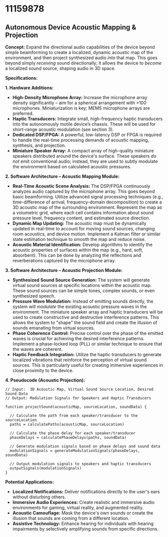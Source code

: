 # 11159878

## Autonomous Device Acoustic Mapping & Projection

**Concept:** Expand the directional audio capabilities of the device beyond simple beamforming to create a localized, dynamic acoustic map of the environment, and then project synthesized audio *into* that map. This goes beyond simply *receiving* sound directionally; it allows the device to *become* a localized sound source, shaping audio in 3D space.

**Specifications:**

**1. Hardware Additions:**

*   **High-Density Microphone Array:** Increase the microphone array density significantly – aim for a spherical arrangement with >100 microphones. Miniaturization is key; MEMS microphone arrays are preferred.
*   **Haptic Transducers:** Integrate small, high-frequency haptic transducers into the autonomously motile device’s chassis. These will be used for short-range acoustic modulation (see section 3).
*   **Dedicated DSP/FPGA:**  A powerful, low-latency DSP or FPGA is required to handle the real-time processing demands of acoustic mapping, synthesis, and projection.
*   **Miniature Speaker Array:** A compact array of high-quality miniature speakers distributed around the device's surface. These speakers *do not* emit conventional audio; instead, they are used to subtly modulate the environment based on calculated acoustic pressures.

**2. Software Architecture – Acoustic Mapping Module:**

*   **Real-Time Acoustic Scene Analysis:**  The DSP/FPGA continuously analyzes audio captured by the microphone array. This goes beyond basic beamforming. Utilize advanced signal processing techniques (e.g., time-difference of arrival, frequency-domain decomposition) to create a 3D acoustic map of the surrounding environment.  Represent the map as a volumetric grid, where each cell contains information about sound pressure level, frequency content, and estimated source direction.
*   **Dynamic Map Updating:** The acoustic map must be dynamically updated in real-time to account for moving sound sources, changing room acoustics, and device motion.  Implement a Kalman filter or similar state estimation technique to smooth the map and reduce noise.
*   **Acoustic Material Identification:**  Develop algorithms to identify the acoustic properties of surfaces within the map (e.g., hard, soft, absorbent).  This can be done by analyzing the reflections and reverberations captured by the microphone array.

**3. Software Architecture – Acoustic Projection Module:**

*   **Synthesized Sound Source Generation:**  The system will generate virtual sound sources at specific locations within the acoustic map. These sound sources can be simple tones, complex sounds, or even synthesized speech.
*   **Pressure Wave Modulation:**  Instead of emitting sounds directly, the system will *modulate* the existing acoustic pressure waves in the environment. The miniature speaker array and haptic transducers will be used to create constructive and destructive interference patterns.  This allows the system to "shape" the sound field and create the illusion of sounds emanating from virtual sources.
*   **Phase Coherence Control:** Precise control over the phase of the emitted waves is crucial for achieving the desired interference patterns. Implement a phase-locked loop (PLL) or similar technique to ensure that the waves are coherent.
*   **Haptic Feedback Integration:** Utilize the haptic transducers to generate localized vibrations that reinforce the perception of virtual sound sources. This is particularly useful for creating immersive experiences in close proximity to the device.

**4. Pseudocode (Acoustic Projection):**

```
// Input:  3D Acoustic Map, Virtual Sound Source Location, Desired Sound Data
// Output: Modulation Signals for Speakers and Haptic Transducers

function projectSound(acousticMap, sourceLocation, soundData) {

  // Calculate the path from each speaker/transducer to the sourceLocation
  paths = calculatePaths(acousticMap, sourceLocation)

  // Calculate the phase delay for each speaker/transducer
  phaseDelays = calculatePhaseDelays(paths, soundData)

  // Generate modulation signals based on phase delays and sound data
  modulationSignals = generateModulationSignals(phaseDelays, soundData)

  // Output modulation signals to speakers and haptic transducers
  outputSignals(modulationSignals)
}
```

**Potential Applications:**

*   **Localized Notifications:** Deliver notifications directly to the user's ears without disturbing others.
*   **Immersive Audio Experiences:** Create realistic and immersive audio environments for gaming, virtual reality, and augmented reality.
*   **Acoustic Camouflage:** Mask the device's own sounds or create the illusion that sounds are coming from a different location.
*   **Assistive Technology:**  Enhance hearing for individuals with hearing impairments by selectively amplifying sounds from specific directions.